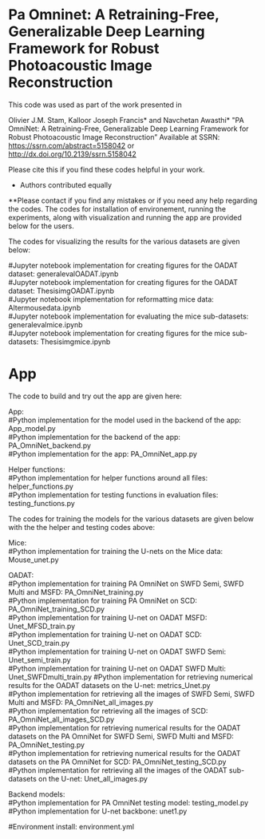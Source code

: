 # Pa Omninet: A Retraining-Free, Generalizable Deep Learning Framework for Robust Photoacoustic Image Reconstruction


This code was used as part of the work presented in 

Olivier J.M. Stam, Kalloor Joseph Francis* and Navchetan Awasthi* "PA OmniNet: A Retraining-Free, Generalizable Deep Learning
Framework for Robust Photoacoustic Image Reconstruction” Available at SSRN: https://ssrn.com/abstract=5158042 or http://dx.doi.org/10.2139/ssrn.5158042

Please cite this if you find these codes helpful in your work.


* Authors contributed equally

[//]: # (**The raw measurement data for the experimental experiments is not provided and can be requested.)
**Please contact if you find any mistakes or if you need any help regarding the codes. The codes for installation of environement, running the experiments, along with visualization and running the app are provided below for the users.

The codes for visualizing the results for the various datasets are given below:

#Jupyter notebook implementation for creating figures for the OADAT dataset: generalevalOADAT.ipynb \
#Jupyter notebook implementation for creating figures for the OADAT dataset: ThesisimgOADAT.ipynb\
#Jupyter notebook implementation for reformatting mice data: Altermousedata.ipynb\
#Jupyter notebook implementation for evaluating the mice sub-datasets: generalevalmice.ipynb\
#Jupyter notebook implementation for creating figures for the mice sub-datasets: Thesisimgmice.ipynb

# App
The code to build and try out the app are given here:

App: \
#Python implementation for the model used in the backend of the app: App_model.py\
#Python implementation for the backend of the app: PA_OmniNet_backend.py\
#Python implementation for the app: PA_OmniNet_app.py

Helper functions:\
#Python implementation for helper functions around all files: helper_functions.py\
#Python implementation for testing functions in evaluation files: testing_functions.py

The codes for training the models for the various datasets are given below with the the helper and testing codes above:

Mice:\
#Python implementation for training the U-nets on the Mice data: Mouse_unet.py

OADAT:\
#Python implementation for training PA OmniNet on SWFD Semi, SWFD Multi and MSFD: PA_OmniNet_training.py\
#Python implementation for training PA OmniNet on SCD: PA_OmniNet_training_SCD.py\
#Python implementation for training U-net on OADAT MSFD: Unet_MFSD_train.py\
#Python implementation for training U-net on OADAT SCD: Unet_SCD_train.py\
#Python implementation for training U-net on OADAT SWFD Semi: Unet_semi_train.py\
#Python implementation for training U-net on OADAT SWFD Multi: Unet_SWFDmulti_train.py
#Python implementation for retrieving numerical results for the OADAT datasets on the U-net: metrics_Unet.py\
#Python implementation for retrieving all the images of SWFD Semi, SWFD Multi and MSFD: PA_OmniNet_all_images.py\
#Python implementation for retrieving all the images of SCD: PA_OmniNet_all_images_SCD.py\
#Python implementation for retrieving numerical results for the OADAT datasets on the PA OmniNet for SWFD Semi, SWFD Multi and MSFD: PA_OmniNet_testing.py\
#Python implementation for retrieving numerical results for the OADAT datasets on the PA OmniNet for SCD: PA_OmniNet_testing_SCD.py\
#Python implementation for  retrieving all the images of the OADAT sub-datasets on the U-net: Unet_all_images.py


Backend models: \
#Python implementation for PA OmniNet testing model: testing_model.py\
#Python implementation for U-net backbone: unet1.py


#Environment install: environment.yml




